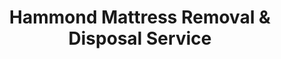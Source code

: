 ---
layout: location.njk
title: Hammond Mattress Removal & Disposal Service
description: Chicago metro mattress removal with 1M+ mattresses recycled nationwide. Next-day pickup  Skip Republic Services bulk scheduling - professional service for manufacturing workers and Chicago commuters.
permalink: /mattress-removal/indiana/hammond/
city: Hammond
state: Indiana
stateSlug: indiana
tier: 1
coordinates:
  lat: 41.5834
  lng: -87.5001
pricing:
  startingPrice: 125
  single: 125
  queen: 155
  king: 180
  boxSpring: 30
neighborhoods:
  - name: Downtown Hammond
    zipCodes: [46320]
  - name: Woodmar
    zipCodes: [46324]
  - name: Hessville
    zipCodes: [46327]
  - name: East Hammond
    zipCodes: [46320]
  - name: West Hammond
    zipCodes: [46324]
  - name: North Hammond
    zipCodes: [46320, 46324]
  - name: South Hammond
    zipCodes: [46320]
  - name: Calumet Avenue Corridor
    zipCodes: [46320]
  - name: State Street District
    zipCodes: [46320]
  - name: Hohman Avenue Area
    zipCodes: [46320]
  - name: Wolf Lake Area
    zipCodes: [46312]
  - name: Industrial District
    zipCodes: [46320, 46324]
  - name: Robertsdale
    zipCodes: [46324]
  - name: Gibson Woods
    zipCodes: [46327]
  - name: Lakefront District
    zipCodes: [46312]
  - name: Little Calumet River Area
    zipCodes: [46320]
  - name: Chicago Border Area
    zipCodes: [46312, 46320]
  - name: Indiana Harbor Area
    zipCodes: [46312]
  - name: Cline Avenue Corridor
    zipCodes: [46320, 46324]
  - name: Borman Expressway Area
    zipCodes: [46320, 46324]
zipCodes: [46312, 46320, 46324, 46327, 46394]
recyclingPartners:
  - Republic Services
  - Hammond Sanitation Department
  - Lake County Solid Waste Management
  - Indiana Mattress Recycling
localRegulations: "Skip Hammond's multi-departmental coordination requirements entirely. While city bulk pickup requires separate calls to Sanitation Department (219) 853-6433 and Street Department (219) 853-6431 with scheduling limitations, we provide immediate next-day removal with guaranteed recycling and complete convenience."
nearbyCities:
  - name: Gary
    slug: gary
    distance: 8
    isSuburb: false
  - name: Indianapolis
    slug: indianapolis
    distance: 160
    isSuburb: false
  - name: Evansville
    slug: evansville
    distance: 170
    isSuburb: false
  - name: Fort Wayne
    slug: fort-wayne
    distance: 140
    isSuburb: false
reviews:
  count: 952
  featured:
    - text: "Manufacturing job at Unilever means early shifts, but they scheduled around my 6am start time. Picked up king mattress and box spring from my Woodmar home before I left for work. Perfect for factory workers with tough schedules."
      author: "Carlos M."
      neighborhood: "Woodmar"
    - text: "Commute to Chicago daily from downtown Hammond. They handled removal while I was at work, left confirmation text. Much easier than dealing with city bulk pickup coordination between different departments."
      author: "Jennifer R."
      neighborhood: "Downtown Hammond"
    - text: "Elderly father needed help with mattress removal from his Hessville home. Team was respectful, careful with his older house, and handled everything professionally. Great alternative to municipal requirements."
      author: "Michael D."
      neighborhood: "Hessville"
faqs:
  - question: "Do you serve manufacturing workers with early shift schedules?"
    answer: "Yes, Hammond's industrial economy includes major employers like Unilever, Atlas Tube, and Cargill with varied shift patterns. We offer early morning, evening, and weekend appointments to accommodate manufacturing workers throughout the Chicago metro area."
  - question: "How is your service different from Hammond city bulk pickup?"
    answer: "We eliminate departmental coordination requirements entirely. While Hammond requires calling Sanitation Department at (219) 853-6433 and Street Department at (219) 853-6431 for bulk items, we provide immediate next-day pickup with guaranteed recycling and no municipal coordination needed."
  - question: "Can you handle Chicago metro commuter schedules efficiently?"
    answer: "Absolutely. Hammond's location bordering Chicago creates unique scheduling needs for commuters. We're familiar with South Shore Line schedules and expressway patterns, offering flexible timing to accommodate professional commuters throughout the metropolitan area."
  - question: "What's included in your $125 starting price?"
    answer: "Complete mattress removal from your Hammond home, professional transport, and 100% recycling. Additional charges only for stairs ($10/flight) or extended carries over 75 feet from our truck."
  - question: "Do you really recycle every mattress from Hammond?"
    answer: "Yes, 100% guaranteed. We've recycled over 1 million mattresses nationwide. Your Hammond mattress goes to certified facilities where springs become construction steel, foam becomes carpet padding, and fabrics get recycled into new textiles."
  - question: "How quickly can you schedule pickup in Hammond?"
    answer: "Next-day service is standard throughout the metro area. Book online in 60 seconds or call (720) 263-6094. Most pickups can be arranged within 24 hours, often same-day depending on availability."
  - question: "Can you work around Lake County industrial schedules?"
    answer: "Yes, we understand Hammond's role in the Chicago metro industrial belt with varied shift patterns at manufacturing facilities. We offer flexible timing including early morning and evening appointments to accommodate workers throughout Lake County."
  - question: "Do you serve all Hammond ZIP codes and neighborhoods?"
    answer: "Yes, we provide consistent professional service throughout all Hammond ZIP codes with next-day availability and standard pricing from lakefront 46312 to industrial areas in 46320 and residential Woodmar in 46324."
schema:
  "@context": "https://schema.org"
  "@type": "LocalBusiness"
  "name": "A Bedder World Hammond"
  "address":
    "@type": "PostalAddress"
    "addressLocality": "Hammond"
    "addressRegion": "Indiana"
    "addressCountry": "US"
  "geo":
    "@type": "GeoCoordinates"
    "latitude": 41.5834
    "longitude": -87.5001
  "telephone": "720-263-6094"
  "priceRange": "$125-$180"
  "serviceArea": "Hammond, Indiana"
  "aggregateRating":
    "@type": "AggregateRating"
    "ratingValue": "4.9"
    "reviewCount": "952"
pageContent:
  heroDescription: "Professional mattress removal in Hammond with over 1 million mattresses recycled nationwide. Next-day pickup service for Chicago metro manufacturing workers, commuters, and families throughout Lake County's industrial and residential communities."
  aboutService: |
    <p>Hammond's unique position as Indiana's only city bordering Chicago, with 76,000+ residents and major manufacturers like Unilever (soap factory), Atlas Tube, and Cargill food processing, creates diverse mattress removal needs our metro-focused team handles daily. Manufacturing workers with early shifts, Chicago commuters using South Shore Line, and established families in neighborhoods from Woodmar to Hessville all need reliable service that works around demanding schedules and metropolitan connectivity.</p>
    
    <p>Lake County's diverse housing landscape, from downtown Hammond's older residential areas along State Street and Hohman Avenue to suburban developments near Wolf Lake, creates varied access challenges our experienced team navigates efficiently. Our service covers all metro ZIP codes from lakefront 46312 to industrial areas in 46320, handling everything from older urban homes to modern residential layouts.</p>
    
    <p>Every Hammond mattress removal contributes to our 1+ million recycled nationwide. Rather than requiring coordination between Hammond Sanitation Department and Street Department with multiple phone calls and departmental approvals, your old mattress becomes construction materials, padding, and textiles through our certified recycling process that supports both Chicago metro economic growth and environmental responsibility.</p>
  serviceAreasIntro: "We serve all Hammond neighborhoods and districts with professional mattress removal, from lakefront areas to industrial zones:"
  regulationsCompliance: "Eliminate Hammond's municipal coordination complexity entirely. While city services require navigating multiple departments and scheduling windows, we provide professional next-day removal with guaranteed recycling and streamlined convenience."
  environmentalImpact: |
    <p>Hammond families and workers choose our service for reliable mattress recycling that supports the Chicago metropolitan area's economic growth and environmental leadership. Every pickup contributes to our 1+ million mattresses recycled nationwide, keeping beds out of Lake County landfills while supporting regional manufacturing through material recovery.</p>
    
    <p>Our certified recycling process transforms Hammond mattresses into valuable materials - steel springs become construction materials perfect for the region's ongoing infrastructure development, foam becomes carpet padding for automotive applications, and fabrics enter manufacturing supply chains. This approach supports Hammond's manufacturing economy through responsible material reuse.</p>
    
    <p>From manufacturing workers to Chicago commuters, all Hammond customers benefit from guaranteed recycling that keeps mattress materials productive instead of occupying regional landfill space, supporting the metro area's commitment to sustainable economic development and environmental stewardship.</p>
  howItWorksScheduling: "Book online in 60 seconds or call (720) 263-6094 to schedule your Hammond pickup. We offer shift-friendly timing including early morning and evening appointments to accommodate manufacturing schedules and Chicago commuter patterns."
  howItWorksService: "Our experienced team handles Hammond's metro challenges - navigating diverse neighborhood layouts, coordinating with manufacturing and commuter schedules, working around Chicago metro transit patterns, and ensuring efficient mattress removal throughout Lake County's industrial and residential areas."
  howItWorksDisposal: "Your Hammond mattress gets 100% recycled at certified facilities. Springs become construction steel, foam becomes carpet padding, fabrics get processed into new textiles. Every pickup supports our mission of keeping mattresses out of landfills nationwide."
  sidebarStats:
    mattressesRemoved: "6,341"
---